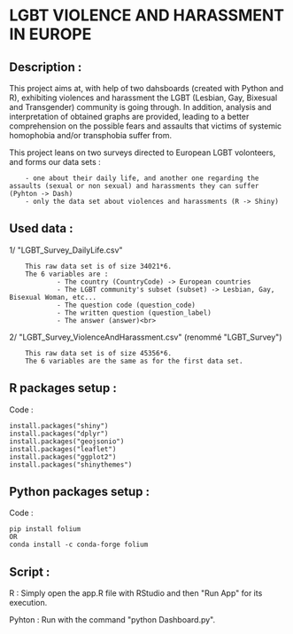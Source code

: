 # LGBT VIOLENCE AND HARASSMENT IN EUROPE<br>
## Description :<br>
This project aims at, with help of two dahsboards (created with Python and R), exhibiting violences and harassment the LGBT (Lesbian, Gay, Bixesual and Transgender) community is going through. In addition, analysis and interpretation of obtained graphs are provided, leading to a better comprehension on the possible fears and assaults that victims of systemic homophobia and/or transphobia suffer from.

This project leans on two surveys directed to European LGBT volonteers, and forms our data sets :

        - one about their daily life, and another one regarding the assaults (sexual or non sexual) and harassments they can suffer (Pyhton -> Dash)
        - only the data set about violences and harassments (R -> Shiny)
## Used data :<br>
1/ "LGBT_Survey_DailyLife.csv"

        This raw data set is of size 34021*6.
        The 6 variables are :
                - The country (CountryCode) -> European countries
                - The LGBT community's subset (subset) -> Lesbian, Gay, Bisexual Woman, etc...
                - The question code (question_code)
                - The written question (question_label)
                - The answer (answer)<br>
2/ "LGBT_Survey_ViolenceAndHarassment.csv" (renommé "LGBT_Survey")

        This raw data set is of size 45356*6.
        The 6 variables are the same as for the first data set.
## R packages setup :
Code : 
    
    install.packages("shiny")
    install.packages("dplyr")
    install.packages("geojsonio")
    install.packages("leaflet")
    install.packages("ggplot2")
    install.packages("shinythemes")
## Python packages setup :
Code : 
    
    pip install folium
    OR
    conda install -c conda-forge folium
## Script :
R : Simply open the app.R file with RStudio and then "Run App" for its execution.

Pyhton : Run with the command "python Dashboard.py".
